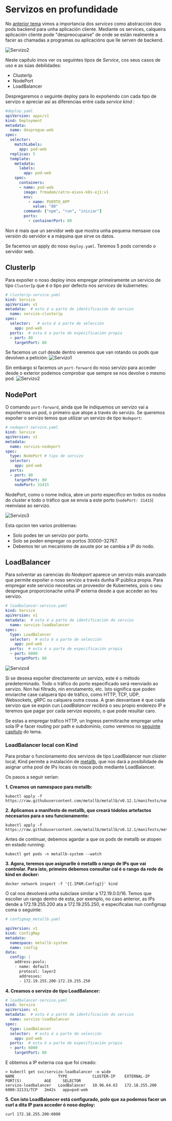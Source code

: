 # Servizos en profundidade

No [anterior tema](https://prefapp.github.io/formacion/cursos/kubernetes/#/./02_kubernetes/05_arquitectura_kubernetes_service) vimos a importancia dos *services* como abstracción dos pods backend para unha aplicación cliente. Mediante os services, calqueira aplicación cliente pode "despreocuparse" de onde se están realmente a facer as chamadas a programas ou aplicacións que lle serven de backend.

![Servizo2](./../_media/02/servizo2.png)

Neste capítulo imos ver os seguintes tipos de *Service*, cos seus casos de uso e as súas debilidades:
- ClusterIp
- NodePort
- LoadBalancer

Despregaremos o seguinte deploy para ilo expoñendo con cada tipo de servizo e apreciar así as diferencias entre cada *service kind* : 
```yaml
#deploy.yaml
apiVersion: apps/v1
kind: Deployment
metadata:
  name: despregue-web
spec:
  selector:
    matchLabels:
      app: pod-web
  replicas: 5 
  template:
    metadata:
      labels:
        app: pod-web
    spec:
      containers:
      - name: pod-web
        image: frmadem/catro-eixos-k8s-ej1:v1
        env:
          - name: PUERTO_APP
            value: "80"
        command: ["npm", "run", "iniciar"]
        ports:
          - containerPort: 80
```

Non é mais que un servidor web que mostra unha pequena mensaxe coa versión do servidor e a máquina que sirve os datos.

Se facemos un apply do noso `deploy.yaml`. Teremos 5 pods correndo o servidor web.


## ClusterIp
Para expoñer o noso deploy imos empregar primeiramente un servicio de tipo `ClusterIp` que é o tipo por defecto nos *services* de kubernetes:
```yaml
# clusterip-service.yaml
kind: Service
apiVersion: v1
metadata:  # esta é a parte de identificación do servizo
  name: servizo-clusterip
spec:
  selector:   # esta é a parte de selección
    app: pod-web
  ports:  # esta é a parte de especificación propia
  - port: 80
    targetPort: 80
```

Se facemos un curl desde dentro veremos que van rotando os pods que devolven a petición: 
![Servizo1](./../_media/03/servizo1.png)

Sin embargo si facemos un `port-forward` do noso servizo para acceder desde o exterior podemos comprobar que sempre se nos devolve o mesmo pod. 
![Servizo2](./../_media/03/servizo2.png)


## NodePort
O comando `port-forward`, ainda que lle indiquemos un servizo vai a expoñernos un pod, o primeiro que atope a través do servizo. Se queremos expoñer o servizo temos que utilizar un servizo de tipo `Nodeport`:
```yaml
# nodeport-service.yaml
kind: Service
apiVersion: v1
metadata:  
  name: servizo-nodeport
spec:
  type: NodePort # tipo de servizo
  selector:   
    app: pod-web
  ports:  
  - port: 80
    targetPort: 80
    nodePort: 31415   
```

NodePort, como o nome indica, abre un porto específico en todos os nodos do cluster e todo o tráfico que se envía a este porto (`nodePort: 31415`) reenvíase ao servizo.
 
![Servizo3](./../_media/03/servizo3.png)

Esta opcion ten varios problemas:
- Solo podes ter un servizo por porto.
- Solo se poden empregar os portos 30000–32767.
- Debemos ter un mecanismo de axuste por se cambia a IP do nodo.

## LoadBalancer
Para solventar as carencias do *Nodeport* aparece un servizo máis avanzado que permite expoñer o noso servizo a través dunha IP pública propia. Para empregar este servicio necesitas un proveedor de Kubernetes, pois o seu despregue proporcionache unha IP externa desde a que acceder ao teu servizo.
```yaml
# loadbalancer-service.yaml
kind: Service
apiVersion: v1
metadata:  # esta é a parte de identificación do servizo
  name: servizo-loadbalancer
spec:
  type: LoadBalancer
  selector:  # esta é a parte de selección
    app: pod-web
  ports:  # esta é a parte de especificación propia
  - port: 6000
    targetPort: 80
```

![Servizo4](./../_media/03/servizo4.png)

Si se desexa expoñer directamente un servizo, este é o método predeterminado. Todo o tráfico do porto especificado será reenviado ao servizo. Non hai filtrado, nin enrutamento, etc. Isto significa que poden enviarche case calquera tipo de tráfico, como HTTP, TCP, UDP, Websockets, gRPC ou calquera outra cousa.
A gran desvantaxe é que cada servizo que se expón cun *LoadBalancer* recibirá o seu propio enderezo IP e teremos que pagar por cada servizo exposto, o que pode resultar caro.

Se estas a empregar tráfico HTTP, un Ingress permitirache empregar unha sola IP e facer routing por path e subdominio, como veremos no [seguinte capítulo](https://prefapp.github.io/formacion/cursos/kubernetes/#/03_configuracion/06_Ingress_controlando_o_trafico) do tema.

### LoadBalancer local con Kind

Para probar o funcionamento dos servizos de tipo LoadBalancer nun clúster local, Kind permite a instalación de [metallb](https://metallb.universe.tf/), que nos dará a posibilidade de asignar unha pool de IPs locais ós nosos pods mediante LoadBalancer.

Os pasos a seguir serían:

**1. Creamos un namespace para metallb:**

```shell
kubectl apply -f https://raw.githubusercontent.com/metallb/metallb/v0.12.1/manifests/namespace.yaml
```

**2. Aplicamos a manifesto de metallb, que creará tódolos artefactos necesarios para o seu funcionamento:**

```shell
kubectl apply -f https://raw.githubusercontent.com/metallb/metallb/v0.12.1/manifests/metallb.yaml
```

Antes de continuar, debemos agardar a que os pods de metallb se atopen en estado running:

```shell
kubectl get pods -n metallb-system --watch
```

**3. Agora, teremos que asignarlle ó metallb o rango de IPs que vai controlar. Para isto, primeiro debemos consultar cal é o rango da rede de kind en docker:**

```shell
docker network inspect -f '{{.IPAM.Config}}' kind
```

O cal nos devolverá unha subclase similar a 172.19.0.0/16. Temos que escoller un rango dentro de esta, por exemplo, no caso anterior, as IPs dende a 172.19.255.200 ata a 172.19.255.250, e especificalas nun configmap coma o seguinte:

```yaml
# configmap_metallb.yaml

apiVersion: v1
kind: ConfigMap
metadata:
  namespace: metallb-system
  name: config
data:
  config: |
    address-pools:
    - name: default
      protocol: layer2
      addresses:
      - 172.19.255.200-172.19.255.250
```
**4. Creamos o servizo de tipo LoadBalancer:**

```yaml
# loadbalancer-service.yaml
kind: Service
apiVersion: v1
metadata:  # esta é a parte de identificación do servizo
  name: servizo-loadbalancer
spec:
  type: LoadBalancer
  selector:  # esta é a parte de selección
    app: pod-web
  ports:  # esta é a parte de especificación propia
  - port: 6000
    targetPort: 80
```
E obtemos a IP externa coa que foi creado:

```shell
> kubectl get svc/servizo-loadbalancer -o wide
NAME                   TYPE           CLUSTER-IP    EXTERNAL-IP      PORT(S)          AGE     SELECTOR
servizo-loadbalancer   LoadBalancer   10.96.64.63   172.18.255.200   6000:32131/TCP   2m42s   app=pod-web
```

**5. Con isto LoadBalancer está configurado, polo que xa podemos facer un curl a dita IP para acceder ó noso deploy:**

```shell
curl 172.18.255.200:6000
```